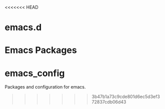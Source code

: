 <<<<<<< HEAD
# emacs.d
Emacs Packages
=======
# emacs_config
Packages and configuration for emacs.
>>>>>>> 3b47b1a73c9cde801d6ec5d3ef372837cdb06d43
